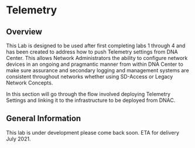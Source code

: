 # Telemetry
## Overview
This Lab is designed to be used after first completing labs 1 through 4 and has been created to address how to push Telemetry settings from DNA Center. This allows Network Administrators the ability to configure network devices in an ongoing and pragmantic manner from within DNA Center to make sure assurance and secondary logging and management systems are consistent throughout networks whether using SD-Access or Legacy Network Concepts.

In this section will go through the flow involved deploying Telemetry Settings and linking it to the infrastructure to be deployed from DNAC.

## General Information
This lab is under development please come back soon. ETA for delivery July 2021.



